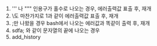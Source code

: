 1. ''' 나 """  인용구가 홀수로 나오는 경우, 에러출력값 표출 후, 재개
2. \도 마찬가지로 1과 같이 에러출력값 표출 후, 재개
3. ;만 나왔을 경우 bash에서 나오는 에러값과 똑같이 출력 후, 재개
4. sdfa; 와 같이 문자열의 끝에 나오는 경우
5. add_history
